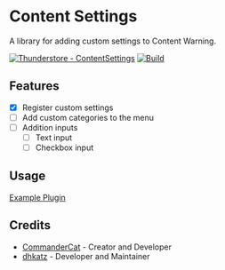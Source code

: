# Content Settings

A library for adding custom settings to Content Warning.

[![Thunderstore - ContentSettings](https://img.shields.io/badge/Thunderstore-ContentSettings-blue?logo=thunderstore&logoColor=blue)](https://thunderstore.io/c/content-warning/p/CommanderCat101/ContentSettings/)
[![Build](https://github.com/Commander-Cat101/ContentSettings/actions/workflows/build.yml/badge.svg)](https://github.com/Commander-Cat101/ContentSettings/actions/workflows/build.yml)

## Features
- [x] Register custom settings
- [ ] Add custom categories to the menu
- [ ] Addition inputs
  - [ ] Text input
  - [ ] Checkbox input

## Usage

[Example Plugin](./SettingsTemplate)

## Credits

- [CommanderCat](https://github.com/Commander-Cat101) - Creator and Developer
- [dhkatz](https://github.com/dhkatz) - Developer and Maintainer

